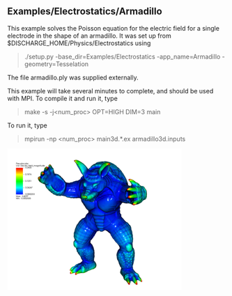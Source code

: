 ## Examples/Electrostatics/Armadillo

This example solves the Poisson equation for the electric field for a single electrode in the shape of an armadillo. It was set up from $DISCHARGE_HOME/Physics/Electrostatics using

> ./setup.py -base_dir=Examples/Electrostatics -app_name=Armadillo -geometry=Tesselation

The file armadillo.ply was supplied externally.

This example will take several minutes to complete, and should be used with MPI.
To compile it and run it, type

> make -s -j<num_proc> OPT=HIGH DIM=3 main

To run it, type
> mpirun -np <num_proc> main3d.*.ex armadillo3d.inputs

<img src="ElectricField.png" alt="Electric field" width="400"/>

